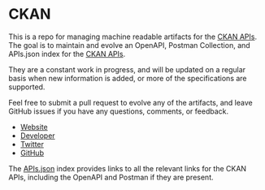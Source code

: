# CKANThis is a repo for managing machine readable artifacts for the [CKAN APIs](http://ckan.org/). The goal is to maintain and evolve an OpenAPI, Postman Collection, and APIs.json index for the [CKAN APIs](http://ckan.org/).They are a constant work in progress, and will be updated on a regular basis when new information is added, or more of the specifications are supported.Feel free to submit a pull request to evolve any of the artifacts, and leave GitHub issues if you have any questions, comments, or feedback.- [Website](http://ckan.org/)- [Developer](http://ckan.org/)- [Twitter](https://twitter.com/ckanproject)- [GitHub](https://github.com/ckan)The [APIs.json](https://github.com/api-evangelist/ckan/blob/master/apis.json) index provides links to all the relevant links for the CKAN APIs, including the OpenAPI and Postman if they are present.